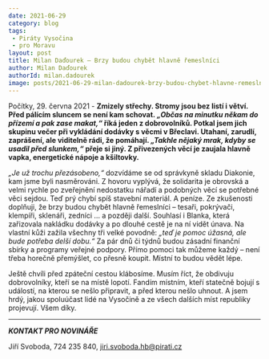 ```yaml
---
date: 2021-06-29
category: blog
tags:
 - Piráty Vysočina
 - pro Moravu
layout: post
title: Milan Daďourek – Brzy budou chybět hlavně řemeslníci
author: Milan Daďourek
authorId: milan.dadourek
image: posts/2021-06-29-milan-dadourek-brzy-budou-chybet-hlavne-remeslnici.png
---
```


Počítky, 29. června 2021 - **Zmizely střechy. Stromy jsou bez listí i větví. Před pálícím sluncem se není kam schovat. *„Občas na minutku někam do přízemí a pak zase makat,“* říká jeden z dobrovolníků. Potkal jsem jich skupinu večer při vykládání dodávky s věcmi v Břeclavi. Utahaní, zarudlí, zaprášení, ale viditelně rádi, že pomáhají. *„Takhle nějaký mrak, kdyby se usadil před slunkem,“* přeje si jiný. Z přivezených věcí je zaujala hlavně vapka, energetické nápoje a kšiltovky.**

*„Je už trochu přezásobeno,“* dozvídáme se od správkyně skladu Diakonie, kam jsme byli nasměrováni. Z hovoru vyplývá, že solidarita je obrovská a velmi rychle po zveřejnění nedostatku nářadí a podobných věcí se potřebné věci sejdou. Teď prý chybí spíš stavební materiál. A peníze. Ze zkušenosti doplňuji, že brzy budou chybět hlavně řemeslníci – tesaři, pokrývači, klempíři, sklenáři, zedníci … a později další. Souhlasí i Blanka, která zařizovala nakládku dodávky a po dlouhé cestě je na ní vidět únava. Na vlastní kůži zažila všechny tři velké povodně: *„teď je pomoc úžasná, ale bude potřeba delší dobu.“* Za pár dnů či týdnů budou zásadní finanční sbírky a programy veřejné podpory. Přímo pomoci tak můžeme každý – není třeba horečně přemýšlet, co přesně koupit. Místní to budou vědět lépe.

Ještě chvíli před zpáteční cestou klábosíme. Musím říct, že obdivuju dobrovolníky, kteří se na místě lopotí. Fandím místním, kteří statečně bojují s událostí, na kterou se nešlo připravit, a před kterou nešlo uhnout. A jsem hrdý, jakou spoluúčast lidé na Vysočině a ze všech dalších míst republiky projevují. Všem díky.

---

***KONTAKT PRO NOVINÁŘE*** 

Jiří Svoboda, 724 235 840, <jiri.svoboda.hb@pirati.cz>
